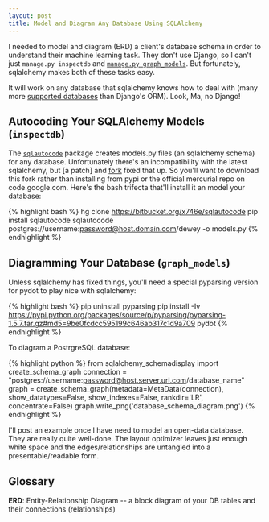 ```yaml
---
layout: post
title: Model and Diagram Any Database Using SQLAlchemy
---
```


I needed to model and diagram (ERD) a client's database schema in order to understand their machine learning task. They don't use Django, so I can't just `manage.py inspectdb` and [`manage.py graph_models`](http://django-extensions.readthedocs.org/en/latest/graph_models.html). But fortunately, sqlalchemy makes both of these tasks easy. 

It will work on any database that sqlalchemy knows how to deal with (many more [supported databases](http://docs.sqlalchemy.org/en/latest/core/engines.html#others) than Django's ORM). Look, Ma, no Django!

Autocoding Your SQLAlchemy Models (`inspectdb`)
-----------------------------------------------

The [`sqlautocode`](https://code.google.com/p/sqlautocode/) package creates models.py files (an sqlalchemy schema) for any database. Unfortunately there's an incompatibility with the latest sqlalchemy, but [a patch] and [fork](https://bitbucket.org/x746e/sqlautocode) fixed that up. So you'll want to download this fork rather than installing from pypi or the official mercurial repo on code.google.com. Here's the bash trifecta that'll install it an model your database:

{% highlight bash %}
hg clone https://bitbucket.org/x746e/sqlautocode
pip install sqlautocode
sqlautocode postgres://username:password@host.domain.com/dewey -o models.py
{% endhighlight %}

Diagramming Your Database (`graph_models`)
------------------------------------------

Unless sqlalchemy has fixed things, you'll need a special pyparsing version for pydot to play nice with sqlalchemy:

{% highlight bash %}
pip uninstall pyparsing
pip install -Iv https://pypi.python.org/packages/source/p/pyparsing/pyparsing-1.5.7.tar.gz#md5=9be0fcdcc595199c646ab317c1d9a709 pydot
{% endhighlight %}

To diagram a PostrgreSQL database:

{% highlight python %}
from sqlalchemy_schemadisplay import create_schema_graph
connection = "postgres://username:password@host.server.url.com/database_name"
graph = create_schema_graph(metadata=MetaData(connection), show_datatypes=False, show_indexes=False, rankdir='LR', concentrate=False)
graph.write_png('database_schema_diagram.png')
{% endhighlight %}

I'll post an example once I have need to model an open-data database.  They are really quite well-done. The layout optimizer leaves just enough white space and the edges/relationships are untangled into a presentable/readable form.

Glossary
--------

**ERD**: Entity-Relationship Diagram -- a block diagram of your DB tables and their connections (relationships)
